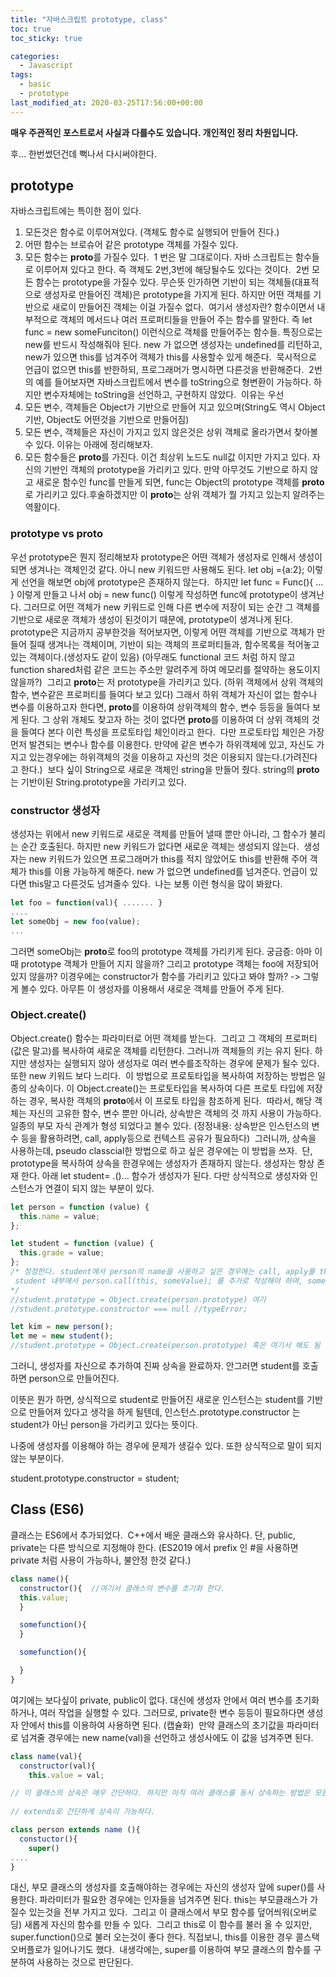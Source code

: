 ```yaml
---
title: "자바스크립트 prototype, class"
toc: true
toc_sticky: true

categories:
  - Javascript
tags:
  - basic
  - prototype
last_modified_at: 2020-03-25T17:56:00+00:00
---
```


**매우 주관적인 포스트로서 사실과 다를수도 있습니다. 개인적인 정리 차원입니다.**

후... 한번썼던건데 뻑나서 다시써야한다.

## prototype​

자바스크립트에는 특이한 점이 있다.
​

1. 모든것은 함수로 이루어져있다. (객체도 함수로 실행되어 만들어 진다.)
2. 어떤 함수는 브로슈어 같은 prototype 객체를 가질수 있다.
3. 모든 함수는 **proto**를 가질수 있다.
   ​
   1 번은 말 그대로이다. 자바 스크립트는 함수들로 이루어져 있다고 한다.
   즉 객체도 2번,3번에 해당될수도 있다는 것이다.
   ​
   2번 모든 함수는 prototype을 가질수 있다.
   무슨뜻 인가하면 기반이 되는 객체들(대표적으로 생성자로 만들어진 객체)은 prototype을 가지게 된다.
   하지만 어떤 객체를 기반으로 새로이 만들어진 객체는 이걸 가질수 없다.
   ​
   여기서 생성자란? 함수이면서 내부적으로 객체의 메서드나 여러 프로퍼티들을 만들어 주는 함수를 말한다.
   즉 let func = new someFunciton() 이런식으로 객체를 만들어주는 함수들. 특징으로는 new를 반드시 작성해줘야 된다.
   new 가 없으면 생성자는 undefined를 리턴하고, new가 있으면 this를 넘겨주어 객체가 this를 사용할수 있게 해준다.
   ​
   묵시적으로 언급이 없으면 this를 반한하되, 프로그래머가 명시하면 다른것을 반환해준다.
   ​
   2번의 예를 들어보자면 자바스크립트에서 변수를 toString으로 형변환이 가능하다.
   하지만 변수자체에는 toString을 선언하고, 구현하지 않았다.
   ​
   이유는 우선
4. 모든 변수, 객체들은 Object가 기반으로 만들어 지고 있으며(String도 역시 Object 기반, Object도 어떤것을 기반으로 만들어짐)
5. 모든 변수, 객체들은 자신이 가지고 있지 않은것은 상위 객체로 올라가면서 찾아볼수 있다.
   이유는 아래에 정리해보자.
6. 모든 함수들은 **proto**를 가진다.
   이건 최상위 노드도 null값 이지만 가지고 있다. 자신의 기반인 객체의 prototype을 가리키고 있다.
   만약 아무것도 기반으로 하지 않고
   새로운 함수인 func를 만들게 되면, func는 Object의 prototype 객체를 **proto**로 가리키고 있다.
   ​
   후술하겠지만 이 **proto**는 상위 객체가 뭘 가지고 있는지 알려주는 역활이다.
   ​

### prototype vs **proto**

우선 prototype은 뭔지 정리해보자
prototype은 어떤 객체가 생성자로 인해서 생성이 되면 생겨나는 객체인것 같다. 아니 new 키워드만 사용해도 된다.
let obj ={a:2}; 이렇게 선언을 해보면 obj에 prototype은 존재하지 않는다.
​
하지만 let func = Func(){ ... } 이렇게 만들고 나서 obj = new func() 이렇게 작성하면 func에 prototype이 생겨난다.
그러므로 어떤 객체가 new 키워드로 인해 다른 변수에 저장이 되는 순간 그 객체를 기반으로
새로운 객체가 생성이 된것이기 때문에, prototype이 생겨나게 된다.
​
prototype은 지금까지 공부한것을 적어보자면, 이렇게 어떤 객체를 기반으로 객체가 만들어 질때 생겨나는 객체이며,
기반이 되는 객체의 프로퍼티들과, 함수목록을 적어놓고 있는 객체이다.(생성자도 같이 있음)
(아무래도 functional 코드 처럼 하지 않고 function shared처럼 같은 코드는 주소만 알려주게 하여 메모리를 절약하는 용도이지 않을까?)
​
그리고 **proto**는 저 prototype을 가리키고 있다. (하위 객체에서 상위 객체의 함수, 변수같은 프로퍼티를 들여다 보고 있다)
그래서 하위 객체가 자신이 없는 함수나 변수를 이용하고자 한다면, **proto**를 이용하여 상위객체의
함수, 변수 등등을 들여다 보게 된다. 그 상위 개체도 찾고자 하는 것이 없다면 **proto**를 이용하여 더 상위 객체의 것을 들여다 본다
이런 특성을 프로토타입 체인이라고 한다.
​
다만 프로토타입 체인은 가장 먼저 발견되는 변수나 함수를 이용한다. 만약에 같은 변수가 하위객체에 있고, 자신도 가지고 있는경우에는
하위객체의 것을 이용하고 자신의 것은 이용되지 않는다.(가려진다고 한다.)
​
보다 싶이 String으로 새로운 객체인 string을 만들어 줬다. string의 **proto**는 기반이된 String.prototype을 가리키고 있다.
​

### constructor 생성자

생성자는 위에서 new 키워드로 새로운 객체를 만들어 낼때 뿐만 아니라, 그 함수가 불리는 순간 호출된다.
하지만 new 키워드가 없다면 새로운 객체는 생성되지 않는다.
​
생성자는 new 키워드가 있으면 프로그래머가 this를 적지 않았어도 this를 반환해 주어 객체가 this를 이용 가능하게 해준다.
new 가 없으면 undefined를 넘겨준다. 언급이 있다면 this말고 다른것도 넘겨줄수 있다.
​
나는 보통 이런 형식을 많이 봐왔다.

```js
let foo = function(val){ ....... }
....
let someObj = new foo(value);
...
```

그러면 someObj는 **proto**로 foo의 prototype 객체를 가리키게 된다.
궁금증: 아마 이때 prototype 객체가 만들어 지지 않을까? 그리고 prototype 객체는 foo에 저장되어 있지 않을까? 이경우에는 constructor가 함수를 가리키고 있다고 봐야 할까? -> 그렇게 볼수 있다.
​
아무튼 이 생성자를 이용해서 새로운 객체를 만들어 주게 된다.
​

### Object.create()

Object.create() 함수는 파라미터로 어떤 객체를 받는다.
​
그리고 그 객체의 프로퍼티(값은 말고)를 복사하여 새로운 객체를 리턴한다.
그러니까 객체들의 키는 유지 된다. 하지만 생성자는 실행되지 않아 생성자로 여러 변수를조작하는 경우에
문제가 될수 있다. 또한 new 키워드 보다 느리다.
​
이 방법으로 프로토타입을 복사하여 저장하는 방법은 일종의 상속이다.
이 Object.create()는 프로토타입을 복사하여 다른 프로토 타입에 저장하는 경우, 복사한 객체의 **proto**에서 이 프로토 타입을 참조하게 된다.
​
따라서, 해당 객체는 자신의 고유한 함수, 변수 뿐만 아니라, 상속받은 객체의 것 까지 사용이 가능하다.
일종의 부모 자식 관계가 형성 되었다고 볼수 있다.
(정정내용: 상속받은 인스턴스의 변수 등을 활용하려면, call, apply등으로 컨텍스트 공유가 필요하다)
​
그러니까, 상속을 사용하는데, pseudo classcial한 방법으로 하고 싶은 경우에는 이 방법을 쓰자.
​
단, prototype을 복사하여 상속을 한경우에는 생성자가 존재하지 않는다.
생성자는 항상 존재 한다. 아래 let student= .()... 함수가 생성자가 된다. 다만 상식적으로 생성자와 인스턴스가 연결이 되지 않는 부분이 있다.

```js
let person = function (value) {
  this.name = value;
};

let student = function (value) {
  this.grade = value;
};
/* 정정한다. student에서 person의 name을 사용하고 싶은 경우에는 call, apply를 this로 넘겨줘야 사용가능하다.
 student 내부에서 person.call(this, someValue); 를 추가로 작성해야 하며, someVlaue 는 인자로 받아야 한다
*/
//student.prototype = Object.create(person.prototype) 여기
//student.prototype.constructor === null //typeError;

let kim = new person();
let me = new student();
//student.prototype = Object.create(person.prototype) 혹은 여기서 해도 됨
```

그러니, 생성자를 자신으로 추가하여 진짜 상속을 완료하자. 안그러면 student를 호출하면 person으로 만들어진다.

이뜻은 뭔가 하면, 상식적으로 student로 만들어진 새로운 인스턴스는 student를 기반으로 만들어져 있다고 생각을 하게 될텐데, 인스턴스.prototype.constructor 는 student가 아닌 person을 가리키고 있다는 뜻이다.

나중에 생성자를 이용해야 하는 경우에 문제가 생길수 있다. 또한 상식적으로 말이 되지 않는 부분이다.

student.prototype.constructor = student;

## Class (ES6)

클래스는 ES6에서 추가되었다.
​
C++에서 배운 클래스와 유사하다.
단, public, private는 다른 방식으로 지정해야 한다. (ES2019 에서 prefix 인 #을 사용하면 private 처럼 사용이 가능하나, 불안정 한것 같다.)

```js
class name(){
  constructor(){  //여기서 클래스의 변수를 초기화 한다.
  this.value;
  }

  somefunction(){
  }

  somefunction(){

  }
}
```

여기에는 보다싶이 private, public이 없다. 대신에 생성자 안에서 여러 변수를 초기화 하거나, 여러 작업을 실행할 수 있다.
그러므로, private한 변수 등등이 필요하다면 생성자 안에서 this를 이용하여 사용하면 된다. (캡슐화)
​
만약 클래스의 초기값을 파라미터로 넘겨줄 경우에는 new name(val)을 선언하고
생성사에도 이 값을 넘겨주면 된다.

```js
class name(val){
  constructor(val){
    this.value = val;

// 이 클래스의 상속은 매우 간단하다. 하지만 아직 여러 클래스를 동시 상속하는 방법은 모른다.
​
// extends로 간단하게 상속이 가능하다.

class person extends name (){
  constuctor(){
    super()
....
}
```

대신, 부모 클래스의 생성자를 호출해야하는 경우에는 자신의 생성자 앞에 super()를 사용한다. 파라미터가 필요한 경우에는
인자들을 넘겨주면 된다. this는 부모클래스가 가질수 있는것을 전부 가지고 있다.
​
그리고 이 클래스에서 부모 함수를 덮어씌워(오버로딩) 새롭게 자신의 함수를 만들 수 있다.
​
그리고 this로 이 함수를 불러 올 수 있지만, super.function()으로 불러 오는것이 좋다 한다.
직접보니, this를 이용한 경우 콜스택 오버플로가 일어나기도 했다.
​
내생각에는, super를 이용하여 부모 클래스의 함수를 구분하여 사용하는 것으로 판단된다.
